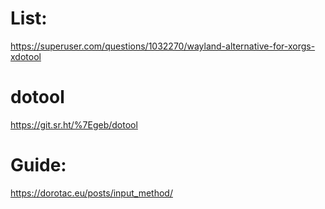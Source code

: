 # List:
https://superuser.com/questions/1032270/wayland-alternative-for-xorgs-xdotool

# dotool
https://git.sr.ht/%7Egeb/dotool

# Guide:
https://dorotac.eu/posts/input_method/
